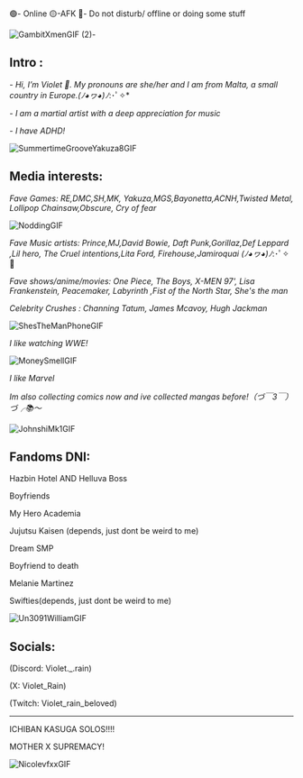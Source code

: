🟢- Online
🟡-AFK
🔴- Do not disturb/ offline or doing some stuff

![GambitXmenGIF (2)](https://github.com/user-attachments/assets/c1c37eb4-e3ec-4d55-9c5e-1ef414eaa2e3)-





Intro :
-------
*- Hi, I’m Violet 💖. My pronouns are she/her and I am from Malta, a small country in Europe.(ﾉ◕ヮ◕)ﾉ*:･ﾟ✧*

*- I am a martial artist with a deep appreciation for music*

*- I have ADHD!*

![SummertimeGrooveYakuza8GIF](https://github.com/user-attachments/assets/2ed1fea6-c756-41a4-9454-be38d664e2c1)





Media interests:
-----------

*Fave Games: RE,DMC,SH,MK,
Yakuza,MGS,Bayonetta,ACNH,Twisted Metal,
Lollipop Chainsaw,Obscure,
Cry of fear*


![NoddingGIF](https://github.com/user-attachments/assets/99726845-50d5-4643-8361-50a4f92bcb9d)



*Fave Music artists: Prince,MJ,David Bowie, Daft Punk,Gorillaz,Def Leppard
,Lil hero, The Cruel intentions,Lita Ford, Firehouse,Jamiroquai
         (ﾉ◕ヮ◕)ﾉ*:･ﾟ✧💖



*Fave shows/anime/movies: One Piece, The Boys, X-MEN 97', Lisa Frankenstein, Peacemaker, Labyrinth
,Fist of the North Star, She's the man*


*Celebrity Crushes : Channing Tatum, James Mcavoy, Hugh Jackman*




![ShesTheManPhoneGIF](https://github.com/user-attachments/assets/0cc0603b-154e-433a-a894-aed8b5d01659)




*I like watching WWE!*

![MoneySmellGIF](https://github.com/user-attachments/assets/2546720c-11c8-4a52-ba14-474aa841a3f1)



 *I like Marvel*
 

*Im also collecting comics now and ive collected mangas before!（づ￣3￣）づ╭📚～*



![JohnshiMk1GIF](https://github.com/user-attachments/assets/a919cba2-29fb-4e65-b93c-79d5835ad1a9)











Fandoms DNI:
-

Hazbin Hotel AND Helluva Boss

Boyfriends

My Hero Academia 

Jujutsu Kaisen (depends, just dont be weird to me)

Dream SMP

Boyfriend to death

Melanie Martinez

Swifties(depends, just dont be weird to me)

![Un3091WilliamGIF](https://github.com/user-attachments/assets/80032902-d4bc-4b0d-b59a-254ad368daa9)


Socials:
----------
(Discord: Violet._.rain)

(X: Violet_Rain)

(Twitch: Violet_rain_beloved)

----------------------------------------------

ICHIBAN KASUGA SOLOS!!!!

MOTHER X SUPREMACY!



![NicolevfxxGIF](https://github.com/user-attachments/assets/69c25ce8-bfca-4fa8-a86d-64f8d26c0a44)






